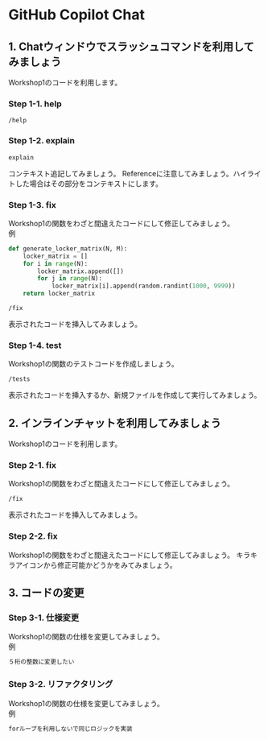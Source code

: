 # GitHub Copilot Chat

## 1. Chatウィンドウでスラッシュコマンドを利用してみましょう

Workshop1のコードを利用します。

### Step 1-1. help
`/help`

### Step 1-2. explain
`explain`

コンテキスト追記してみましょう。
Referenceに注意してみましょう。ハイライトした場合はその部分をコンテキストにします。

### Step 1-3. fix
Workshop1の関数をわざと間違えたコードにして修正してみましょう。<br>
例
```python
def generate_locker_matrix(N, M):
    locker_matrix = []
    for i in range(N):
        locker_matrix.append([])
        for j in range(N):
            locker_matrix[i].append(random.randint(1000, 9999))
    return locker_matrix
```

`/fix`

表示されたコードを挿入してみましょう。

### Step 1-4. test
Workshop1の関数のテストコードを作成しましょう。

`/tests`

表示されたコードを挿入するか、新規ファイルを作成して実行してみましょう。

## 2. インラインチャットを利用してみましょう

Workshop1のコードを利用します。

### Step 2-1. fix
Workshop1の関数をわざと間違えたコードにして修正してみましょう。

`/fix`

表示されたコードを挿入してみましょう。

### Step 2-2. fix
Workshop1の関数をわざと間違えたコードにして修正してみましょう。
キラキラアイコンから修正可能かどうかをみてみましょう。

## 3. コードの変更

### Step 3-1. 仕様変更
Workshop1の関数の仕様を変更してみましょう。
<br>例
```python
５桁の整数に変更したい
```

### Step 3-2. リファクタリング
Workshop1の関数の仕様を変更してみましょう。
<br>例
```python
forループを利用しないで同じロジックを実装
```
